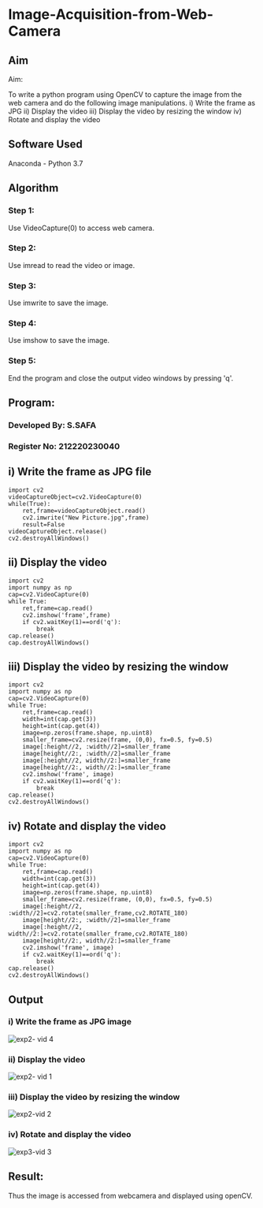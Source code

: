 # Image-Acquisition-from-Web-Camera
## Aim
 
Aim:
 
To write a python program using OpenCV to capture the image from the web camera and do the following image manipulations.
i) Write the frame as JPG 
ii) Display the video 
iii) Display the video by resizing the window
iv) Rotate and display the video

## Software Used
Anaconda - Python 3.7
## Algorithm
### Step 1:
Use VideoCapture(0) to access web camera.

### Step 2:
Use imread to read the video or image.

### Step 3:
Use imwrite to save the image.

### Step 4:
Use imshow to save the image.


### Step 5:
End the program and close the output video windows by pressing 'q'.

## Program:

### Developed By: S.SAFA
### Register No: 212220230040

## i) Write the frame as JPG file
```
import cv2
videoCaptureObject=cv2.VideoCapture(0)
while(True):
    ret,frame=videoCaptureObject.read()
    cv2.imwrite("New Picture.jpg",frame)
    result=False
videoCaptureObject.release()
cv2.destroyAllWindows()

```



## ii) Display the video

```
import cv2
import numpy as np
cap=cv2.VideoCapture(0)
while True:
    ret,frame=cap.read()
    cv2.imshow('frame',frame)
    if cv2.waitKey(1)==ord('q'):
        break
cap.release()
cap.destroyAllWindows()

```


## iii) Display the video by resizing the window

```
import cv2
import numpy as np
cap=cv2.VideoCapture(0)
while True:
    ret,frame=cap.read()
    width=int(cap.get(3))
    height=int(cap.get(4))
    image=np.zeros(frame.shape, np.uint8)
    smaller_frame=cv2.resize(frame, (0,0), fx=0.5, fy=0.5)
    image[:height//2, :width//2]=smaller_frame
    image[height//2:, :width//2]=smaller_frame
    image[:height//2, width//2:]=smaller_frame
    image[height//2:, width//2:]=smaller_frame
    cv2.imshow('frame', image)
    if cv2.waitKey(1)==ord('q'):
        break
cap.release()
cv2.destroyAllWindows()
```



## iv) Rotate and display the video


```
import cv2
import numpy as np
cap=cv2.VideoCapture(0)
while True:
    ret,frame=cap.read()
    width=int(cap.get(3))
    height=int(cap.get(4))
    image=np.zeros(frame.shape, np.uint8)
    smaller_frame=cv2.resize(frame, (0,0), fx=0.5, fy=0.5)
    image[:height//2, :width//2]=cv2.rotate(smaller_frame,cv2.ROTATE_180)
    image[height//2:, :width//2]=smaller_frame
    image[:height//2, width//2:]=cv2.rotate(smaller_frame,cv2.ROTATE_180)
    image[height//2:, width//2:]=smaller_frame
    cv2.imshow('frame', image)
    if cv2.waitKey(1)==ord('q'):
        break
cap.release()
cv2.destroyAllWindows()
```







## Output

### i) Write the frame as JPG image

![exp2- vid 4](https://user-images.githubusercontent.com/75234912/162226339-3635617c-4ac3-4b5e-94a9-3505784075d6.png)


### ii) Display the video

![exp2- vid 1](https://user-images.githubusercontent.com/75234912/162218523-d9fed349-9939-42a1-b2d6-b1f2a16748f5.png)


### iii) Display the video by resizing the window

![exp2-vid 2](https://user-images.githubusercontent.com/75234912/162218680-53f2e8ce-2107-46cd-96f1-59f5938ea353.png)




### iv) Rotate and display the video


![exp3-vid 3](https://user-images.githubusercontent.com/75234912/162218712-c1859244-04fe-4f38-96e1-17b3ae761749.png)





## Result:
Thus the image is accessed from webcamera and displayed using openCV.
